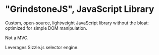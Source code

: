 "GrindstoneJS", JavaScript Library
========================================

Custom, open-source, lightweight JavaScript library without the bloat: optimized for simple DOM manipulation.

Not a MVC.

Leverages Sizzle.js selector engine.
